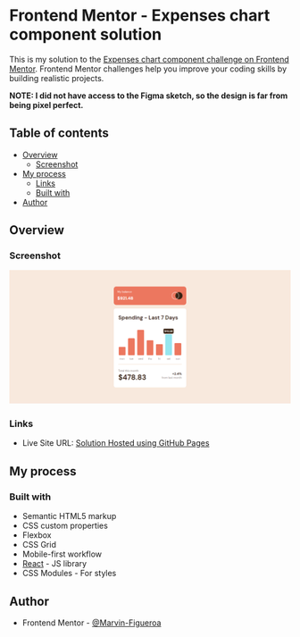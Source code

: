 # Frontend Mentor - Expenses chart component solution

This is my solution to the [Expenses chart component challenge on Frontend Mentor](https://www.frontendmentor.io/challenges/expenses-chart-component-e7yJBUdjwt). Frontend Mentor challenges help you improve your coding skills by building realistic projects. 

**NOTE: I did not have access to the Figma sketch, so the design is far from being pixel perfect.**

## Table of contents

- [Overview](#overview)
  - [Screenshot](#screenshot)
- [My process](#my-process)
  - [Links](#links)
  - [Built with](#built-with)
- [Author](#author)

## Overview

### Screenshot

![](./Screenshot.png)


### Links

- Live Site URL: [Solution Hosted using GitHub Pages](https://marvin-figueroa.github.io/expenses-chart-component/)

## My process

### Built with

- Semantic HTML5 markup
- CSS custom properties
- Flexbox
- CSS Grid
- Mobile-first workflow
- [React](https://reactjs.org/) - JS library
- CSS Modules - For styles

## Author

- Frontend Mentor - [@Marvin-Figueroa](https://www.frontendmentor.io/profile/Marvin-Figueroa)

